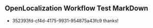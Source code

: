 ## OpenLocalization Workflow Test MarkDown
* 352393fd-cf4d-4175-9931-954875a43fc9 thanks!

<!--HONumber=Aug16_HO3-->


